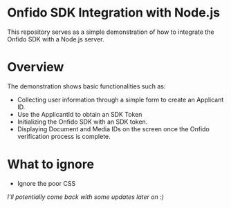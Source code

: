 # Onfido SDK Integration with Node.js

This repository serves as a simple demonstration of how to integrate the Onfido SDK with a Node.js server.

# Overview
The demonstration shows basic functionalities such as:

- Collecting user information through a simple form to create an Applicant ID.
- Use the ApplicantId to obtain an SDK Token
- Initializing the Onfido SDK with an SDK token.
- Displaying Document and Media IDs on the screen once the Onfido verification process is complete.

# What to ignore
- Ignore the poor CSS

*I'll potentially come back with some updates later on :)*
